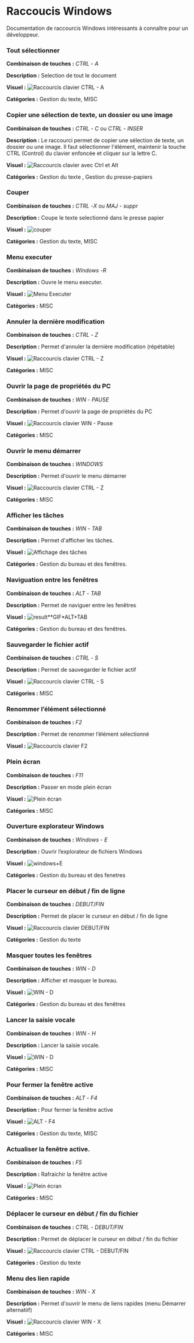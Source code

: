 # Raccoucis Windows

<!-- TODO compléter le paragraphe introductif -->
Documentation de raccourcis Windows intéressants à connaître pour un développeur.

### Tout sélectionner

**Combinaison de touches :** *CTRL* - *A*

**Description :** Selection de tout le document

**Visuel :** ![Raccourcis clavier CTRL - A](gifs/CTRL_A.gif)

**Catégories :** Gestion du texte, MISC

### Copier une sélection de texte, un dossier ou une image

**Combinaison de touches :** *CTRL* - *C* ou *CTRL* - *INSER*

**Description :** Le raccourci permet de copier une sélection de texte, un dossier ou une image. Il faut sélectionner l'élément, maintenir la touche CTRL (Control) du clavier enfoncée et cliquer sur la lettre C.

**Visuel :** ![Raccourcis clavier avec Ctrl et Alt](gifs/CTRL_C_OU_CTRL_INSER.gif "Visuel des raccourcis clavier CTRL-C ou CTRL-INSER")

**Catégories :** Gestion du texte , Gestion du presse-papiers

### Couper

**Combinaison de touches :** *CTRL* -*X*  ou *MAJ* - *suppr*

**Description :** Coupe le texte selectionné dans le presse papier

**Visuel :** ![couper](gifs/couper.gif)

**Catégories :** Gestion du texte, MISC

### Menu executer

**Combinaison de touches :** *Windows* -*R*

**Description :** Ouvre le menu executer.

**Visuel :** ![Menu Executer](gifs/windows_r.gif)

**Catégories :**	MISC

### Annuler la dernière modification 

**Combinaison de touches :** *CTRL* - *Z* 

**Description :** Permet d'annuler la dernière modification (répétable)

**Visuel :** ![Raccourcis clavier CTRL - Z](gifs/CTRL_Z.gif)

**Catégories :** MISC

### Ouvrir la page de propriétés du PC

**Combinaison de touches :** *WIN* - *PAUSE*

**Description :** Permet d'ouvrir la page de propriétés du PC

**Visuel :** ![Raccourcis clavier WIN - Pause](gifs/WIN_Pause.gif)

**Catégories :** MISC

### Ouvrir le menu démarrer

**Combinaison de touches :** *WINDOWS* 

**Description :** Permet d'ouvrir le menu démarrer

**Visuel :** ![Raccourcis clavier CTRL - Z](gifs/WINDOWS.gif)

**Catégories :** MISC

### Afficher les tâches 

**Combinaison de touches :** *WIN* - *TAB*

**Description :** Permet d'afficher les tâches.

**Visuel :** ![Affichage des tâches](gifs/win_tab.gif)

**Catégories :** Gestion du bureau et des fenêtres.

### Naviguation entre les fenêtres

**Combinaison de touches :** *ALT* - *TAB*

**Description :** Permet de naviguer entre les fenêtres

**Visuel :** ![result**GIF*_ALT+TAB_](alt_tab.gif)

**Catégories :** Gestion du bureau et des fenêtres.

### Sauvegarder le fichier actif 

**Combinaison de touches :** *CTRL* - *S*

**Description :** Permet de sauvegarder le fichier actif 

**Visuel :** ![Raccourcis clavier CTRL - S](gifs/CTRL_S.gif)

**Catégories :** MISC

### Renommer l’élément sélectionné

**Combinaison de touches :** *F2*

**Description :** Permet de renommer l’élément sélectionné

**Visuel :** ![Raccourcis clavier F2](gifs/F2.gif)

### Plein écran

**Combinaison de touches :** *F11*

**Description :** Passer en mode plein écran

**Visuel :** ![Plein écran](gifs/F11.gif)

**Catégories :** MISC

### Ouverture explorateur Windows

**Combinaison de touches :** *Windows* - *E*

**Description :** Ouvrir l’explorateur de fichiers Windows  

**Visuel :**   ![windows+E](windows_E.gif)

**Catégories :** Gestion du bureau et des fenetres

### Placer le curseur en début / fin de ligne

**Combinaison de touches :** *DEBUT*/*FIN*

**Description :** Permet de placer le curseur en début / fin de ligne

**Visuel :** ![Raccourcis clavier DEBUT/FIN](gifs/DEBUT-FIN.gif)

**Catégories :** Gestion du texte

### Masquer toutes les fenêtres

**Combinaison de touches :** *WIN* - *D*

**Description :** Afficher et masquer le bureau.

**Visuel :** ![WIN - D](gifs/WIN_D.gif)

**Catégories :** Gestion du bureau et des fenêtres

### Lancer la saisie vocale

**Combinaison de touches :** *WIN* - *H*

**Description :** Lancer la saisie vocale.

**Visuel :** ![WIN - D](gifs/WIN_H.gif)

**Catégories :** MISC

### Pour fermer la fenêtre active

**Combinaison de touches :** *ALT* - *F4*

**Description :** Pour fermer la fenêtre active

**Visuel :** ![ALT - F4](gifs/ALT_F4.gif)

**Catégories :** Gestion du texte, MISC

### Actualiser la fenêtre active.

**Combinaison de touches :** *F5*

**Description :** Rafraichir la fenêtre active

**Visuel :** ![Plein écran](gifs/F5.gif)

**Catégories :** MISC

### Déplacer le curseur en début / fin du fichier

**Combinaison de touches :** *CTRL* - *DEBUT/FIN*

**Description :** Permet de déplacer le curseur en début / fin du fichier

**Visuel :** ![Raccourcis clavier CTRL - DEBUT/FIN](gifs/CTRL_DEBUT-FIN.gif)

**Catégories :** Gestion du texte

### Menu des lien rapide

**Combinaison de touches :** *WIN* - *X*

**Description :** Permet d'ouvrir le menu de liens rapides (menu Démarrer alternatiif)

**Visuel :** ![Raccourcis clavier WIN - X](gifs/WIN_X.gif)

**Catégories :** MISC
